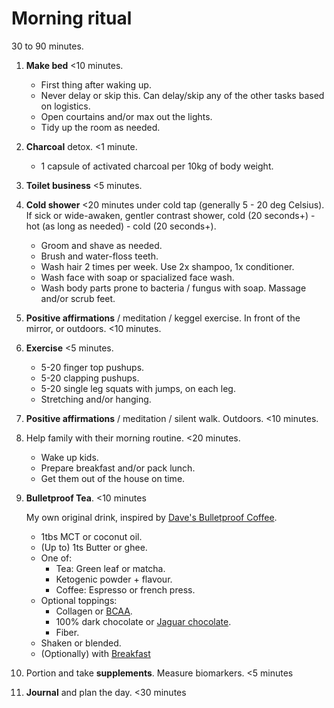 # Morning ritual

30 to 90 minutes.

1. **Make bed** <10 minutes.

   - First thing after waking up.
   - Never delay or skip this.
     Can delay/skip any of the other tasks based on logistics.
   - Open courtains and/or max out the lights.
   - Tidy up the room as needed.

2. **Charcoal** detox. <1 minute.

   - 1 capsule of activated charcoal per 10kg of body weight.

3. **Toilet business** <5 minutes.

4. **Cold shower** <20 minutes under cold tap (generally 5 - 20 deg Celsius).
   If sick or wide-awaken, gentler contrast shower, cold (20 seconds+) - hot (as long as needed) - cold (20 seconds+).

   - Groom and shave as needed.
   - Brush and water-floss teeth.
   - Wash hair 2 times per week. Use 2x shampoo, 1x conditioner.
   - Wash face with soap or spacialized face wash.
   - Wash body parts prone to bacteria / fungus with soap. Massage and/or scrub feet.

5. **Positive affirmations** / meditation / keggel exercise.
   In front of the mirror, or outdoors. <10 minutes.

6. **Exercise** <5 minutes.

   - 5-20 finger top pushups.
   - 5-20 clapping pushups.
   - 5-20 single leg squats with jumps, on each leg.
   - Stretching and/or hanging.

7. **Positive affirmations** / meditation / silent walk. Outdoors. <10 minutes.

8. Help family with their morning routine. <20 minutes.

   - Wake up kids.
   - Prepare breakfast and/or pack lunch.
   - Get them out of the house on time.

9. **Bulletproof Tea**. <10 minutes

   My own original drink, inspired by [Dave's Bulletproof Coffee](https://www.bulletproof.com/recipes/bulletproof-diet-recipes/bulletproof-coffee-recipe/).

   - 1tbs MCT or coconut oil.
   - (Up to) 1ts Butter or ghee.
   - One of:
     - Tea: Green leaf or matcha.
     - Ketogenic powder + flavour.
     - Coffee: Espresso or french press.
   - Optional toppings:
     - Collagen or [BCAA](https://amzn.to/41ENnig).
     - 100% dark chocolate or [Jaguar chocolate](https://chocosoltraders.com/collections/jaguar-chocolate).
     - Fiber.
   - Shaken or blended.
   - (Optionally) with [Breakfast](../nutrition/breakfast.md)

10. Portion and take **supplements**. Measure biomarkers. <5 minutes

11. **Journal** and plan the day. <30 minutes
